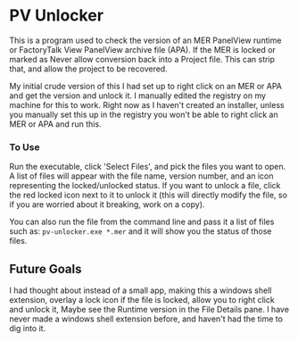 # PV Unlocker

This is a program used to check the version of an MER PanelView runtime or FactoryTalk View PanelView archive file (APA). If the MER is locked or marked as Never allow conversion back into a Project file. This can strip that, and allow the project to be recovered.

My initial crude version of this I had set up to right click on an MER or APA and get the version and unlock it. I manually edited the registry on my machine for this to work. Right now as I haven't created an installer, unless you manually set this up in the registry you won't be able to right click an MER or APA and run this.

### To Use
Run the executable, click 'Select Files', and pick the files you want to open. A list of files will appear with the file name, version number, and an icon representing the locked/unlocked status. If you want to unlock a file, click the red locked icon next to it to unlock it (this will directly modify the file, so if you are worried about it breaking, work on a copy).

You can also run the file from the command line and pass it a list of files such as: `pv-unlocker.exe *.mer` and it will show you the status of those files.


## Future Goals
I had thought about instead of a small app, making this a windows shell extension, overlay a lock icon if the file is locked, allow you to right click and unlock it, Maybe see the Runtime version in the File Details pane. I have never made a windows shell extension before, and haven't had the time to dig into it.
